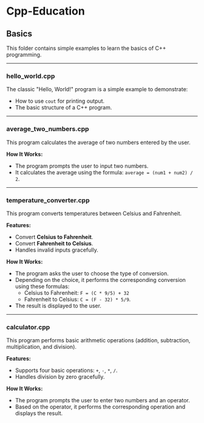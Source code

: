 # Cpp-Education

## Basics  
This folder contains simple examples to learn the basics of C++ programming.  

---

### **hello_world.cpp**  
The classic "Hello, World!" program is a simple example to demonstrate:  
- How to use `cout` for printing output.  
- The basic structure of a C++ program.  

---

### **average_two_numbers.cpp**  
This program calculates the average of two numbers entered by the user.  

**How It Works:**  
- The program prompts the user to input two numbers.  
- It calculates the average using the formula: `average = (num1 + num2) / 2`.  

---

### **temperature_converter.cpp**  
This program converts temperatures between Celsius and Fahrenheit.  

**Features:**  
- Convert **Celsius to Fahrenheit**.  
- Convert **Fahrenheit to Celsius**.  
- Handles invalid inputs gracefully.  

**How It Works:**  
- The program asks the user to choose the type of conversion.  
- Depending on the choice, it performs the corresponding conversion using these formulas:  
  - Celsius to Fahrenheit: `F = (C * 9/5) + 32`  
  - Fahrenheit to Celsius: `C = (F - 32) * 5/9`.  
- The result is displayed to the user. 

---

### **calculator.cpp**  
This program performs basic arithmetic operations (addition, subtraction, multiplication, and division).  

**Features:**  
- Supports four basic operations: `+`, `-`, `*`, `/`.  
- Handles division by zero gracefully.  

**How It Works:**  
- The program prompts the user to enter two numbers and an operator.  
- Based on the operator, it performs the corresponding operation and displays the result.  

